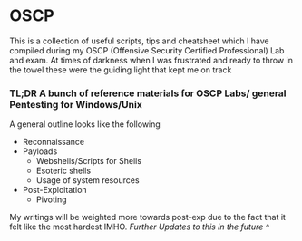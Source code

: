 # **OSCP**
This is a collection of useful scripts, tips and cheatsheet which I have compiled during my OSCP (Offensive Security Certified Professional) Lab and exam. At times of darkness when I was frustrated and ready to throw in the towel these were the guiding light that kept me on track  


### TL;DR A bunch of reference materials for OSCP Labs/ general Pentesting for Windows/Unix
A general outline looks like the following 
- Reconnaissance
- Payloads
	- Webshells/Scripts for Shells
    - Esoteric shells
    - Usage of system resources
- Post-Exploitation
	- Pivoting


My writings will be weighted more towards post-exp due to the fact that it felt like the most hardest IMHO.
_Further Updates to this in the future ^_

